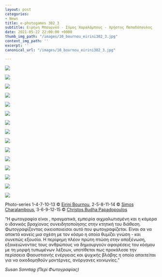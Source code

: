 ```yaml
---
layout: post
categories:
- News
title: e-photogames 302_3
subtitle: Ειρήνη Μπουρνού - Σύμος Χαραλάμπους - Χρήστος Παπαδόπουλος
date: 2021-05-22 22:00:00 +0000
thumb_img_path: "/images/10_bournou_eirini302_3.jpg"
content_img_path: ''
excerpt: ''
canonical_url: "/images/10_bournou_eirini302_3.jpg"

---
```

![](/images/01_bournou302_3.jpg)

![](/images/02_charalambous_simos302_3.jpg)

![](/images/03_papadopoulos_christos302_3.jpg)

![](/images/04_eirini_bournou302_3.jpg)

![](/images/05_charalambous_simos302_3.jpg)

![](/images/06_papadopoulos_christos302_3.jpg)

![](/images/07_eirini_bournou302_3.jpg)

![](/images/08_charalambous_simos302_3.jpg)

![](/images/09_papadopoulos_christos302_3.jpg)

![](/images/10_bournou_eirini302_3-1.jpg)

![](/images/11_charalambous_simos302_3.jpg)

![](/images/12_papadopoulos_christos302_3.jpg)

![](/images/13_bournou_eirini302_3.jpg)

![](/images/14_charalambous_simos302_3.jpg)

![](/images/15_papadopoulos_christos302_3.jpg)

Photo-series  1-4-7-10-13 © <a href="https://www.facebook.com/eirini.bournou" target="blank"> Eirini Bournou</a>, 2-5-8-11-14 © <a href="https://www.facebook.com/profile.php?id=563795760" target="blank"> Simos Charalambous</a>, 3-6-9-12-15 © <a href="https://www.facebook.com/profile.php?id=100000196118507" target="blank"> Christos Budha Papadopoulos</a>

“Η φωτογραφία είναι , πραγματικά, εμπειρία αιχμαλωτισμένη και η κάμερα ο ιδανικός βραχίονας συνειδητοποίησης στην κτητική του διάθεση. Φωτογραφίζοντας οικειοποιείσαι αυτό που φωτογραφίζεται. Είναι σα να αποκτά κανείς μια σχέση με τον κόσμο η οποία θυμίζει γνώση - και συνεπώς εξουσία. Η περίφημη πλέον πρώτη πτώση στην αποξένωση, εξοικειώνοντας τους ανθρώπους να δημιουργούν αφαιρέσεις του κόσμου με τη μορφή τυπωμένων λέξεων, υποτίθεται πως προκάλεσε την περίσσεια Φαουστιανής ενέργειας και ψυχικής βλάβης η οποία απαιτείται για να οικοδομηθούν μοντέρνες, ανόργανες κοινωνίες.”   
  
_Susan Sonntag (Περί Φωτογραφίας)_